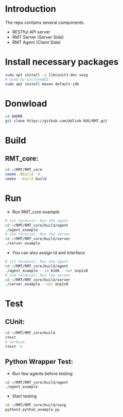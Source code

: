 # Introduction

The repo contains several components:

* RESTful API server
* RMT Server (Server Side)
* RMT Agent (Client Side)

# Install necessary packages

```bash
sudo apt install -y libcunit1-dev swig
# Used by CycloneDDS
sudo apt install maven default-jdk
```

# Donwload

```bash
cd $HOME
git clone https://github.com/Adlink-ROS/RMT.git
```

# Build

## RMT_core:

```bash
cd ~/RMT/RMT_core
cmake -Bbuild -H.
cmake --build build
```

# Run

* Run RMT_core example
  
```bash
# 1st terminal: Run the agent
cd ~/RMT/RMT_core/build/agent
./agent_example
# 2nd terminal: Run the server
cd ~/RMT/RMT_core/build/server
./server_example
```

* You can also assign id and interface

```bash
# 1st terminal: Run the agent
cd ~/RMT/RMT_core/build/agent
./agent_example --id 6166 --net enp1s0
# 2nd terminal: Run the server
cd ~/RMT/RMT_core/build/server
./server_example --net enp1s0
```

# Test

## CUnit:

```bash
cd ~/RMT/RMT_core/build
ctest
# verbose
ctest -V
```

## Python Wrapper Test:

* Run few agents before testing

```bash
cd ~/RMT/RMT_core/build/agent
./agent_example
```

* Start testing

```bash
cd ~/RMT/RMT_core/build/swig
python3 python_example.py
```
